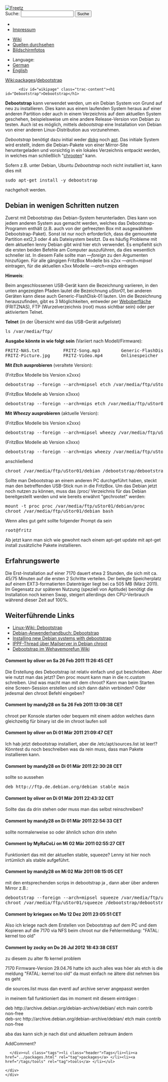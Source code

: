 <!DOCTYPE html PUBLIC "-//W3C//DTD XHTML 1.0 Strict//EN" "http://www.w3.org/TR/xhtml1/DTD/xhtml1-strict.dtd">
<html xmlns="http://www.w3.org/1999/xhtml">

  <head>
    <title>
      packages/debootstrap – Freetz
    </title>
      <meta http-equiv="Content-Type" content="text/html; charset=UTF-8" />
      <meta http-equiv="X-UA-Compatible" content="IE=edge" />
    <!--[if IE]><script type="text/javascript">
      if (/^#__msie303:/.test(window.location.hash))
        window.location.replace(window.location.hash.replace(/^#__msie303:/, '#'));
    </script><![endif]-->
        <link rel="search" href="/search" />
        <link rel="help" href="../TracGuide.html" />
        <link rel="alternate" href="debootstrap%3Fformat=txt" type="text/x-trac-wiki" title="Reiner Text" />
        <link rel="up" href="../packages.html" title="Übergeordnete Wiki-Seite anzeigen" />
        <link rel="start" href="/wiki" />
        <link rel="stylesheet" href="../../chrome/common/css/trac.css" type="text/css" /><link rel="stylesheet" href="../../chrome/common/css/wiki.css" type="text/css" /><link rel="stylesheet" href="../../chrome/wikiextras/css/phrases.css" type="text/css" /><link rel="stylesheet" href="../../chrome/wikiextras/css/boxes.css" type="text/css" /><link rel="stylesheet" href="../../chrome/wikiextras/css/boxes-300.css" type="text/css" /><link rel="stylesheet" href="../../chrome/wikiextras/css/boxes-narrow-toc.css" type="text/css" /><link rel="stylesheet" href="../../wikicss.css" type="text/css" /><link rel="stylesheet" href="../../chrome/tags/css/tractags.css" type="text/css" /><link rel="stylesheet" href="../../chrome/wikinegotiator/css/langmenu-ctxnav.css" type="text/css" />
        <link rel="shortcut icon" href="/favicon.ico" type="image/x-icon" />
        <link rel="icon" href="/favicon.ico" type="image/x-icon" />
      <link type="application/opensearchdescription+xml" rel="search" href="/search/opensearch" title="Freetz durchsuchen" />
      <script type="text/javascript" charset="utf-8" src="../../chrome/common/js/jquery.js"></script>
      <script type="text/javascript" charset="utf-8" src="../../chrome/common/js/babel.js"></script>
      <script type="text/javascript" charset="utf-8" src="../../chrome/common/js/messages/de.js"></script>
      <script type="text/javascript" charset="utf-8" src="../../chrome/common/js/trac.js"></script>
      <script type="text/javascript" charset="utf-8" src="../../chrome/common/js/search.js"></script>
      <script type="text/javascript" charset="utf-8" src="../../chrome/common/js/folding.js"></script>
    <script type="text/javascript">
      jQuery(document).ready(function($) {
        $("#content").find("h1,h2,h3,h4,h5,h6").addAnchor(_("Link to this section"));
        $("#content").find(".wikianchor").each(function() {
          $(this).addAnchor(babel.format(_("Link to #%(id)s"), {id: $(this).attr('id')}));
        });
        $(".foldable").enableFolding(true, true);
      });
    </script>
  </head>
  <body>
    <div id="banner">
      <div id="header">
        <a id="logo" href="/wiki"><img src="../../chrome/common/freetz_motd.png" alt="Freetz" /></a>
      </div>
      <form id="search" action="https://www.google.com/search" method="get" onsubmit="; this.elements.namedItem('q').value = this.elements.namedItem('oq').value + ' site:freetz.github.io'">
        <div>
          <label for="proj-search">Suche:</label>
          <input type="text" id="proj-search" name="oq" size="18" value="" />
          <input type="hidden" name="q" value="" />
          <input type="submit" value="Suche" />
        </div>
      </form>
      <div id="metanav" class="nav">
    <ul>
      <li class="first"><li class="last"><a href="../Impressum.html">Impressum</a></li>
    </ul>
  </div>
    </div>
    <div id="mainnav" class="nav">
    <ul>
      <li class="first active"><a href="/wiki">Wiki</a></li><li><a href="https://github.com/Freetz-NG/freetz-ng/commits/master">Quellen durchsehen</a></li><li class="last"><a href="/screenshots">Bildschirmfotos</a></li>
    </ul>
  </div>
    <div id="langmenu"><ul><li class="first"><span title="Select a language of wiki content">Language:</span></li><li class=" active"><a class="" href="debootstrap.html" title="displaying language (default)">German</a></li><li class=" last"><a class=" notexist" href="/wiki/packages/debootstrap.en" title="(not available)">English</a></li></ul></div><p /><div id="main">
      <div id="pagepath" class="noprint">
  <a class="pathentry first" title="Zeige WikiStart an" href="/wiki">Wiki:</a><a class="pathentry" href="../packages.html" title="Zeige packages an">packages</a><span class="pathentry sep">/</span><a class="pathentry" href="debootstrap.html" title="Zeige packages/debootstrap an">debootstrap</a>
</div>
    <div id="content" class="wiki">
      <div class="wikipage searchable">

          <div id="wikipage" class="trac-content"><h1 id="Debootstrap">Debootstrap</h1>
<p>
<strong>Debootstrap</strong> kann verwendet werden, um ein Debian System von Grund auf neu zu installieren. Dies kann aus einem laufenden System heraus auf einer anderen Partition oder auch in einem Verzeichnis auf dem aktuellen System geschehen, beispielsweise um eine andere Release-Version von Debian zu testen. Auch ist es möglich, mittels <em>debootstrap</em> eine Installation von Debian von einer anderen Linux-Distribution aus vorzunehmen.
</p>
<p>
<em>Debootstrap</em> benötigt dazu initial weder <a class="ext-link" href="http://de.wikipedia.org/wiki/Debian_Package_Manager"><span class="icon">​</span>dpkg</a> noch <a class="ext-link" href="http://de.wikipedia.org/wiki/Advanced_Packaging_Tool"><span class="icon">​</span>apt</a>. Das initiale System wird erstellt, indem die Debian-Pakete von einer Mirror-Site heruntergeladen und vorsichtig in ein lokales Verzeichnis entpackt werden, in welches man schließlich "<a class="ext-link" href="http://de.wikipedia.org/wiki/Chroot"><span class="icon">​</span>chrooten</a>" kann.
</p>
<p>
Sofern z.B. unter Debian, Ubuntu <em>Debootstrap</em> noch nicht installiert ist, kann dies mit
</p>
<pre class="wiki">sudo apt-get install -y debootstrap
</pre><p>
nachgeholt werden.
</p>
<h2 id="DebianinwenigenSchrittennutzen">Debian in wenigen Schritten nutzen</h2>
<p>
Zuerst mit Debootstrap das Debian-System herunterladen. Dies kann von jedem anderen System aus gemacht werden, welches das Debootstrap-Programm enthält (z.B. auch von der gefreezten Box mit ausgewähltem Debootstrap-Paket). Sonst ist nur noch erforderlich, dass die gemountete Partition ext2,3 oder 4 als Dateisystem besitzt. Da es häufig Probleme mit dem aktuellen lenny Debian gibt wird hier etch verwendet. Es empfiehlt sich die ersten beiden Befehle am Computer auszuführen, da dies wesentlich schneller ist. In diesem Falle sollte man <em>&mdash;foreign</em> zu den Argumenten hinzufügen.
Für alle gängigen FritzBox Modelle bis x2xx <em>&mdash;arch=mipsel</em> eintragen, für die aktuellen x3xx Modelle <em>&mdash;arch=mips</em> eintragen
</p>
<p>
<strong>Hinweis</strong>:
</p>
<p>
Beim angeschlossenen USB-Gerät kann die Bezeichnung variieren, in den unten angezeigten Pfaden lautet die Bezeichnung <em>uStor01</em>, bei anderen Geräten kann diese auch Generic-FlashDisk-01 lauten. Um die Bezeichnung herauszufinden, gibt es 3 Möglichkeiten, entweder per <a class="ext-link" href="http://192.168.178.1/nas/index.lua"><span class="icon">​</span>Weboberfläche</a> (FRITZNAS), FTP (Wurzelverzeichnis (root) muss sichtbar sein) oder per aktiviertem Telnet.
</p>
<p>
<strong>Telnet</strong> (in der Übersicht wird das USB-Gerät aufgelistet)
</p>
<pre class="wiki">ls /var/media/ftp/
</pre><p>
<strong>Ausgabe könnte in wie folgt sein</strong> (Variiert nach Modell/Firmware):
</p>
<pre class="wiki">FRITZ-NAS.txt         FRITZ-Song.mp3        Generic-FlashDisk-01  lost+found
FRITZ-Picture.jpg     FRITZ-Video.mp4       Onlinespeicher
</pre><p>
<strong>Mit <em>Etch</em> ausprobieren</strong> (veraltete Version):
</p>
<p>
(FritzBox Modelle bis Version x2xxx)
</p>
<pre class="wiki">debootstrap --foreign --arch=mipsel etch /var/media/ftp/uStor01/debian http://ftp.de.debian.org/debian
</pre><p>
(FritzBox Modelle ab Version x3xxx)
</p>
<pre class="wiki">debootstrap --foreign --arch=mips etch /var/media/ftp/uStor01/debian http://ftp.de.debian.org/debian
</pre><p>
<strong>Mit <em>Wheezy</em> ausprobieren</strong> (aktuelle Version):
</p>
<p>
(FritzBox Modelle bis Version x2xxx)
</p>
<pre class="wiki">debootstrap --foreign --arch=mipsel wheezy /var/media/ftp/uStor01/debian http://ftp.de.debian.org/debian
</pre><p>
(FritzBox Modelle ab Version x3xxx)
</p>
<pre class="wiki">debootstrap --foreign --arch=mips wheezy /var/media/ftp/uStor01/debian http://ftp.de.debian.org/debian
</pre><p>
anschließend
</p>
<pre class="wiki">chroot /var/media/ftp/uStor01/debian /debootstrap/debootstrap --second-stage
</pre><p>
Sollte man Debootstrap an einem anderen PC durchgeführt haben, steckt man den betreffenden USB-Stick nun in die FritzBox. Um das Debian jetzt noch nutzen zu können, muss das /proc/ Verzeichnis für das Debian bereitgestellt werden und wie bereits erwähnt "gechrootet" werden:
</p>
<pre class="wiki">mount -t proc proc /var/media/ftp/uStor01/debian/proc
chroot /var/media/ftp/uStor01/debian bash
</pre><p>
Wenn alles gut geht sollte folgender Prompt da sein
</p>
<pre class="wiki">root@fritz
</pre><p>
Ab jetzt kann man sich wie gewohnt nach einem apt-get update mit apt-get install zusätzliche Pakete installieren.
</p>
<h2 id="Erfahrungswerte">Erfahrungswerte</h2>
<p>
Die Erst-Installation auf einer 7170 dauert etwa 2 Stunden, die sich mit ca. 45/75 Minuten auf die ersten 2 Schritte verteilen. Der belegte Speicherplatz auf einem EXT3-formatierten Datenträger liegt bei ca 505 MB (März 2011). Im Gegensatz zur späteren Nutzung (speziell von Aptitude) benötigt die Installation noch keinen Swap, steigert allerdings den CPU-Verbrauch während dieser Zeit auf 100%.
</p>
<h2 id="WeiterführendeLinks">Weiterführende Links</h2>
<ul><li><a class="ext-link" href="http://www.linuxwiki.de/debootstrap"><span class="icon">​</span>Linux-Wiki: Debootstrap</a>
</li><li><a class="ext-link" href="http://debiananwenderhandbuch.de/debootstrap.html"><span class="icon">​</span>Debian-Anwenderhandbuch: Debootstrap</a>
</li><li><a class="ext-link" href="http://www.debian-administration.org/articles/426"><span class="icon">​</span>Installing new Debian systems with debootstrap</a>
</li><li><a class="ext-link" href="http://www.ip-phone-forum.de/showthread.php?t=169744"><span class="icon">​</span>IPPF-Thread über Mailserver in Debian chroot</a>
</li><li><a class="ext-link" href="http://wehavemorefun.de/fritzbox/index.php/Debootstrap"><span class="icon">​</span>Debootstrap im Wehavemorefun Wiki</a>
</li></ul><h4 id="CommentbyoliveronSa26Feb201111:26:45CET">Comment by oliver on Sa 26 Feb 2011 11:26:45 CET</h4>
<p>
Die Erstellung des Debootstrap ist relativ einfach und gut beschrieben. Aber wie nutzt man das jetzt? Den proc mount kann man in die rc.custom schreiben. Und was macht man mit dem chroot? Kann man beim Starten eine Screen-Session erstellen und sich dann dahin verbinden?
Oder jedesmal den chroot Befehl eingeben?
</p>
<h4 id="Commentbymandy28onSa26Feb201113:09:38CET">Comment by mandy28 on Sa 26 Feb 2011 13:09:38 CET</h4>
<p>
chroot per Konsole starten oder bequem mit einem addon welches dann gleichzeitig für binary ist die im chroot laufen soll
</p>
<h4 id="CommentbyoliveronDi01Mär201121:09:47CET">Comment by oliver on Di 01 Mär 2011 21:09:47 CET</h4>
<p>
Ich hab jetzt debootstrap installiert, aber die /etc/apt/sources.list ist leer!? Könntest du noch beschreiben was da rein muss, dass man Pakete installieren kann.
</p>
<h4 id="Commentbymandy28onDi01Mär201122:30:28CET">Comment by mandy28 on Di 01 Mär 2011 22:30:28 CET</h4>
<p>
sollte so aussehen
</p>
<pre class="wiki">deb http://ftp.de.debian.org/debian stable main
</pre><h4 id="CommentbyoliveronDi01Mär201122:43:32CET">Comment by oliver on Di 01 Mär 2011 22:43:32 CET</h4>
<p>
Sollte das da drin stehen oder muss man das selbst reinschreiben?
</p>
<h4 id="Commentbymandy28onDi01Mär201122:54:33CET">Comment by mandy28 on Di 01 Mär 2011 22:54:33 CET</h4>
<p>
sollte normalerweise so oder ähnlich schon drin stehn
</p>
<h4 id="CommentbyMyRaCoLionMi02Mär201102:55:27CET">Comment by MyRaCoLi on Mi 02 Mär 2011 02:55:27 CET</h4>
<p>
Funktioniert das mit der aktuellen stable, squeeze? Lenny ist hier noch irrtümlich als stable aufgeführt.
</p>
<h4 id="Commentbymandy28onMi02Mär201108:15:05CET">Comment by mandy28 on Mi 02 Mär 2011 08:15:05 CET</h4>
<p>
mit den entsprechenden scrips in debootstrap ja , dann aber über anderen Mirror z.B.:
</p>
<pre class="wiki">debootstrap --foreign --arch=mipsel squeeze /var/media/ftp/uStor01/squeeze http://ftp.de.debian.org/debian
chroot /var/media/ftp/uStor01/squeeze /debootstrap/debootstrap --second-stage
</pre><h4 id="CommentbykriegaexonMo12Dez201123:05:51CET">Comment by kriegaex on Mo 12 Dez 2011 23:05:51 CET</h4>
<p>
Also ich kriege nach dem Erstellen von Debootstrap auf dem PC und dem Kopieren auf die 7170 via NFS beim chroot nur die Fehlermeldung: "FATAL: kernel too old"
</p>
<h4 id="CommentbyzockyonDo26Jul201218:43:38CEST">Comment by zocky on Do 26 Jul 2012 18:43:38 CEST</h4>
<p>
zu diesem zu alter fb kernel problem
</p>
<p>
7170 Firmware-Version 29.04.76 hatte ich auch alles was höer als etch is die meldung "FATAL: kernel too old"  da must  einfach ne ältere dist nehmen bis  es geht
</p>
<p>
die sources.list muss dan eventl auf archive server angepasst werden
</p>
<p>
in meinem fall funktioniert das im moment mit diesem einträgen :
</p>
<p>
deb http://archive.debian.org/debian-archive/debian/ etch main contrib non-free<br />deb-src http://archive.debian.org/debian-archive/debian/ etch main contrib non-free
</p>
<p>
aba das kann sich je nach dist und aktuellem zeitraum ändern
</p>
<p>
<a class="missing wiki">AddComment?</a>
</p>
</div>

      </div><ul class="tags"><li class="header">Tags</li><li><a href="../packages.html" rel="tag">packages</a> </li><li><a href="/tags/tools" rel="tag">tools</a> </li></ul>

    </div>
    </div>
  </body>
</html>
